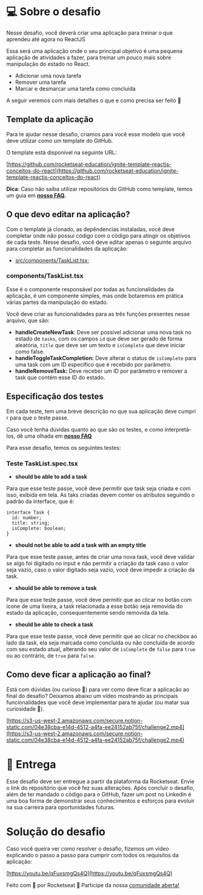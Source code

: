 # 💻 Sobre o desafio

Nesse desafio, você deverá criar uma aplicação para treinar o que aprendeu até agora no ReactJS

Essa será uma aplicação onde o seu principal objetivo é uma pequena aplicação de atividades a fazer, para treinar um pouco mais sobre manipulação do estado no React.

- Adicionar uma nova tarefa
- Remover uma tarefa
- Marcar e desmarcar uma tarefa como concluída

A seguir veremos com mais detalhes o que e como precisa ser feito 🚀

## Template da aplicação

Para te ajudar nesse desafio, criamos para você esse modelo que você deve utilizar como um template do GitHub.

O template está disponível na seguinte URL: 

[https://github.com/rocketseat-education/ignite-template-reactjs-conceitos-do-react](https://github.com/rocketseat-education/ignite-template-reactjs-conceitos-do-react)

**Dica**: Caso não saiba utilizar repositórios do GitHub como template, temos um guia em **[nosso FAQ](https://www.notion.so/FAQ-Desafios-ddd8fcdf2339436a816a0d9e45767664).**

## O que devo editar na aplicação?

Com o template já clonado, as depêndencias instaladas, você deve completar onde não possui código com o código para atingir os objetivos de cada teste. Nesse desafio, você deve editar apenas o seguinte arquivo para completar as funcionalidades da aplicação:

- [src/components/TaskList.tsx;](https://github.com/rocketseat-education/ignite-template-reactjs-conceitos-do-react/blob/main/src/components/TaskList.tsx)

### components/TaskList.tsx

Esse é o componente responsável por todas as funcionalidades da aplicação, é um componente simples, mas onde botaremos em prática várias partes da manipulação do estado.

Você deve criar as funcionalidades para as três funções presentes nesse arquivo, que são:

- **handleCreateNewTask**: Deve ser possível adicionar uma nova task no estado de `tasks`, com os campos `id` que deve ser gerado de forma aleatória, `title` que deve ser um texto e `isComplete` que deve iniciar como false.
- **handleToggleTaskCompletion:** Deve alterar o status de `isComplete` para uma task com um ID específico que é recebido por parâmetro.
- **handleRemoveTask:** Deve receber um ID por parâmetro e remover a task que contém esse ID do estado.

## Especificação dos testes

Em cada teste, tem uma breve descrição no que sua aplicação deve cumprir para que o teste passe.

Caso você tenha dúvidas quanto ao que são os testes, e como interpretá-los, dê uma olhada em **[nosso FAQ](https://www.notion.so/FAQ-Desafios-ddd8fcdf2339436a816a0d9e45767664)**

Para esse desafio, temos os seguintes testes:

### Teste TaskList.spec.tsx

- **should be able to add a task**

Para que esse teste passe, você deve permitir que task seja criada e com isso, exibida em tela. As taks criadas devem conter os atributos seguindo o padrão da interface, que é:

```tsx
interface Task {
  id: number;
  title: string;
  isComplete: boolean;
}
```

- **should not be able to add a task with an empty title**

Para que esse teste passe, antes de criar uma nova task, você deve validar se algo foi digitado no input e não permitir a criação da task caso o valor seja vazio, caso o valor digitado seja vazio, você deve impedir a criação da task.

- **should be able to remove a task**

Para que esse teste passe, você deve permitir que ao clicar no botão com ícone de uma lixeira, a task relacionada a esse botão seja removida do estado da aplicação, consequentemente sendo removida da tela.

- **should be able to check a task**

Para que esse teste passe, você deve permitir que ao clicar no checkbox ao lado da task, ela seja marcada como concluída ou não concluída de acordo com seu estado atual, alterando seu valor de `isComplete` de `false` para `true` ou ao contrário, de `true` para `false`. 

## Como deve ficar a aplicação ao final?

Está com dúvidas (ou curioso 👀) para ver como deve ficar a aplicação ao final do desafio? Deixamos abaixo um vídeo mostrando as principais funcionalidades que você deve implementar para te ajudar (ou matar sua curiosidade 👀).

[https://s3-us-west-2.amazonaws.com/secure.notion-static.com/04e38cba-e14d-4512-a4fa-ee24152ab75f/challenge2.mp4](https://s3-us-west-2.amazonaws.com/secure.notion-static.com/04e38cba-e14d-4512-a4fa-ee24152ab75f/challenge2.mp4)

# 📅 Entrega

Esse desafio deve ser entregue a partir da plataforma da Rocketseat. Envie o link do repositório que você fez suas alterações. Após concluir o desafio, além de ter mandado o código para o GitHub, fazer um post no Linkedin é uma boa forma de demonstrar seus conhecimentos e esforços para evoluir na sua carreira para oportunidades futuras.

# Solução do desafio

Caso você queira ver como resolver o desafio, fizemos um vídeo explicando o passo a passo para cumprir com todos os requisitos da aplicação:

[https://youtu.be/qFuxsmgQs4Q](https://youtu.be/qFuxsmgQs4Q)

Feito com 💜 por Rocketseat 👋 Participe da nossa [comunidade aberta!](https://discord.gg/pUU3CG4Z)